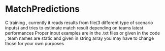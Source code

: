 # MatchPredictions
C training , currently it reads results from file(3 different type of scenario inputs) and tries to estimate match result depending on teams latest performances
Proper input examples are in the .txt files or given in the code , team names are static and given in string array you may have to change those for your own purposes 
